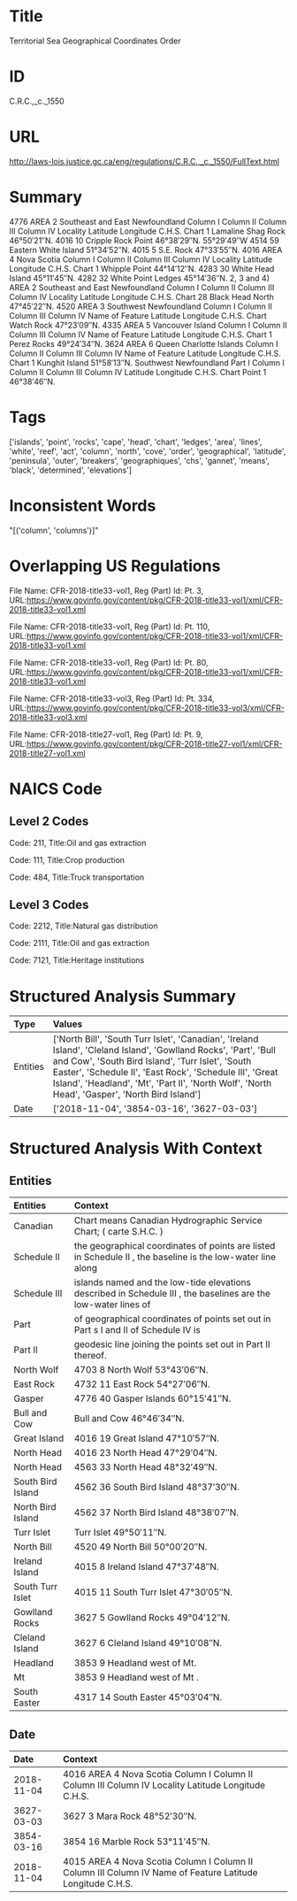 # Title
Territorial Sea Geographical Coordinates Order


# ID
C.R.C.,_c._1550

# URL
http://laws-lois.justice.gc.ca/eng/regulations/C.R.C.,_c._1550/FullText.html


# Summary
4776 AREA 2 Southeast and East Newfoundland Column I Column II Column III Column IV Locality Latitude Longitude C.H.S. Chart 1 Lamaline Shag Rock 46°50′21″N.
4016 10 Cripple Rock Point 46°38′29″N.
55°29′49″W 4514 59 Eastern White Island 51°34′52″N.
4015 5 S.E. Rock 47°33′55″N.
4016 AREA 4 Nova Scotia Column I Column II Column III Column IV Locality Latitude Longitude C.H.S. Chart 1 Whipple Point 44°14′12″N.
4283 30 White Head Island 45°11′45″N.
4282 32 White Point Ledges 45°14′36″N.
2, 3 and 4) AREA 2 Southeast and East Newfoundland Column I Column II Column III Column IV Locality Latitude Longitude C.H.S. Chart 28 Black Head North 47°45′22″N.
4520 AREA 3 Southwest Newfoundland Column I Column II Column III Column IV Name of Feature Latitude Longitude C.H.S. Chart Watch Rock 47°23′09″N.
4335 AREA 5 Vancouver Island Column I Column II Column III Column IV Name of Feature Latitude Longitude C.H.S. Chart 1 Perez Rocks 49°24′34″N.
3624 AREA 6 Queen Charlotte Islands Column I Column II Column III Column IV Name of Feature Latitude Longitude C.H.S. Chart 1 Kunghit Island 51°58′13″N.
Southwest Newfoundland Part I Column I Column II Column III Column IV Latitude Longitude C.H.S. Chart Point 1 46°38′46″N.


# Tags
['islands', 'point', 'rocks', 'cape', 'head', 'chart', 'ledges', 'area', 'lines', 'white', 'reef', 'act', 'column', 'north', 'cove', 'order', 'geographical', 'latitude', 'peninsula', 'outer', 'breakers', 'geographiques', 'chs', 'gannet', 'means', 'black', 'determined', 'elevations']


# Inconsistent Words
"[('column', 'columns')]"


# Overlapping US Regulations
File Name: CFR-2018-title33-vol1, Reg (Part) Id: Pt. 3, URL:https://www.govinfo.gov/content/pkg/CFR-2018-title33-vol1/xml/CFR-2018-title33-vol1.xml

File Name: CFR-2018-title33-vol1, Reg (Part) Id: Pt. 110, URL:https://www.govinfo.gov/content/pkg/CFR-2018-title33-vol1/xml/CFR-2018-title33-vol1.xml

File Name: CFR-2018-title33-vol1, Reg (Part) Id: Pt. 80, URL:https://www.govinfo.gov/content/pkg/CFR-2018-title33-vol1/xml/CFR-2018-title33-vol1.xml

File Name: CFR-2018-title33-vol3, Reg (Part) Id: Pt. 334, URL:https://www.govinfo.gov/content/pkg/CFR-2018-title33-vol3/xml/CFR-2018-title33-vol3.xml

File Name: CFR-2018-title27-vol1, Reg (Part) Id: Pt. 9, URL:https://www.govinfo.gov/content/pkg/CFR-2018-title27-vol1/xml/CFR-2018-title27-vol1.xml




# NAICS Code
## Level 2 Codes
Code: 211, Title:Oil and gas extraction

Code: 111, Title:Crop production

Code: 484, Title:Truck transportation




## Level 3 Codes
Code: 2212, Title:Natural gas distribution

Code: 2111, Title:Oil and gas extraction

Code: 7121, Title:Heritage institutions







# Structured Analysis Summary
| Type     | Values                                                                                                                                                                                                                                                                                                                              |
|:---------|:------------------------------------------------------------------------------------------------------------------------------------------------------------------------------------------------------------------------------------------------------------------------------------------------------------------------------------|
| Entities | ['North Bill', 'South Turr Islet', 'Canadian', 'Ireland Island', 'Cleland Island', 'Gowlland Rocks', 'Part', 'Bull and Cow', 'South Bird Island', 'Turr Islet', 'South Easter', 'Schedule II', 'East Rock', 'Schedule III', 'Great Island', 'Headland', 'Mt', 'Part II', 'North Wolf', 'North Head', 'Gasper', 'North Bird Island'] |
| Date     | ['2018-11-04', '3854-03-16', '3627-03-03']                                                                                                                                                                                                                                                                                          |


# Structured Analysis With Context
 


## Entities
| Entities          | Context                                                                                                        |
|:------------------|:---------------------------------------------------------------------------------------------------------------|
| Canadian          | Chart  means  Canadian  Hydrographic Service Chart; ( carte S.H.C. )                                           |
| Schedule II       | the geographical coordinates of points are listed in Schedule II , the baseline is the low-water line along    |
| Schedule III      | islands named and the low-tide elevations described in Schedule III , the baselines are the low-water lines of |
| Part              | of geographical coordinates of points set out in Part s I and II of Schedule IV is                             |
| Part II           | geodesic line joining the points set out in Part II  thereof.                                                  |
| North Wolf        | 4703 8  North Wolf  53°43′06″N.                                                                                |
| East Rock         | 4732 11  East Rock  54°27′06″N.                                                                                |
| Gasper            | 4776 40  Gasper  Islands 60°15′41″N.                                                                           |
| Bull and Cow      | Bull and Cow  46°46′34″N.                                                                                      |
| Great Island      | 4016 19  Great Island  47°10′57″N.                                                                             |
| North Head        | 4016 23  North Head  47°29′04″N.                                                                               |
| North Head        | 4563 33  North Head  48°32′49″N.                                                                               |
| South Bird Island | 4562 36  South Bird Island  48°37′30″N.                                                                        |
| North Bird Island | 4562 37  North Bird Island  48°38′07″N.                                                                        |
| Turr Islet        | Turr Islet  49°50′11″N.                                                                                        |
| North Bill        | 4520 49  North Bill  50°00′20″N.                                                                               |
| Ireland Island    | 4015 8  Ireland Island  47°37′48″N.                                                                            |
| South Turr Islet  | 4015 11  South Turr Islet  47°30′05″N.                                                                         |
| Gowlland Rocks    | 3627 5  Gowlland Rocks  49°04′12″N.                                                                            |
| Cleland Island    | 3627 6  Cleland Island  49°10′08″N.                                                                            |
| Headland          | 3853 9  Headland  west of Mt.                                                                                  |
| Mt                | 3853 9 Headland west of  Mt .                                                                                  |
| South Easter      | 4317 14  South Easter  45°03′04″N.                                                                             |


## Date
| Date       | Context                                                                                                   |
|:-----------|:----------------------------------------------------------------------------------------------------------|
| 2018-11-04 | 4016 AREA 4 Nova Scotia Column I Column II Column III Column IV Locality Latitude Longitude C.H.S.        |
| 3627-03-03 | 3627 3 Mara Rock 48°52′30″N.                                                                              |
| 3854-03-16 | 3854 16 Marble Rock 53°11′45″N.                                                                           |
| 2018-11-04 | 4015 AREA 4 Nova Scotia Column I Column II Column III Column IV Name of Feature Latitude Longitude C.H.S. |


